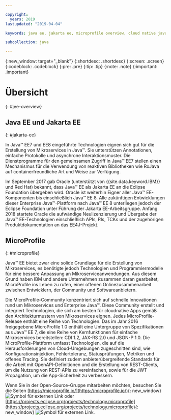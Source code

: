 ```yaml
---

copyright:
  years: 2019
lastupdated: "2019-04-04"

keywords: java ee, jakarta ee, microprofile overview, cloud native java, cloud native microprofile

subcollection: java

---
```


{:new_window: target="_blank"}
{:shortdesc: .shortdesc}
{:screen: .screen}
{:codeblock: .codeblock}
{:pre: .pre}
{:tip: .tip}
{:note: .note}
{:important: .important}

# Übersicht
{: #jee-overview}

## Java EE und Jakarta EE
{: #jakarta-ee}

In Java&trade; EE7 und EE8 eingeführte Technologien eignen sich gut für die Erstellung von Mikroservices in Java&trade;. Sie unterstützen Annotationen, einfache Protokolle und asynchrone Interaktionsmuster. Die Dienstprogramme für den gemeinsamen Zugriff in Java&trade; EE7 stellen einen Mechanismus für die Verwendung von reaktiven Bibliotheken wie RxJava auf containerfreundliche Art und Weise zur Verfügung. 

Im September 2017 gab Oracle (unterstützt von {{site.data.keyword.IBM}} und Red Hat) bekannt, dass Java&trade; EE als Jakarta EE an die Eclipse Foundation übergeben wird. Oracle ist weiterhin Eigner aller Java&trade; EE-Komponenten bis einschließlich Java&trade; EE 8. Alle zukünftigen Entwicklungen dieser Enterprise Java&trade;-Plattform nach Java&trade; EE 8 unterliegen jedoch der Eclipse Foundation unter Führung der Jakarta EE-Arbeitsgruppe. Anfang 2018 startete Oracle die aufwändige Neulizenzierung und Übergabe der Java&trade; EE-Technologien einschließlich APIs, RIs, TCKs und der zugehörigen Produktdokumentation an das EE4J-Projekt. 

## MicroProfile
{: #microprofile}

Java&trade; EE bietet zwar eine solide Grundlage für die Erstellung von Mikroservices, es benötigte jedoch Technologien und Programmiermodelle für eine bessere Anpassung an Mikroserviceanwendungen. Aus diesem Grund haben IBM und andere Unternehmen zusammen daran gearbeitet, MicroProfile ins Leben zu rufen, einer offenen Onlinezusammenarbeit zwischen Entwicklern, der Community und Softwareanbietern.

Die MicroProfile-Community konzentriert sich auf schnelle Innovationen rund um Mikroservices und Enterprise Java&trade;. Diese Community erstellt und integriert Technologien, die sich am besten für cloudnative Apps gemäß den Architekturmustern von Mikroservices eignen. Jedes MicroProfile-Release enthält eine Reihe von Technologien. Das im Jahr 2016 freigegebene MicroProfile 1.0 enthält eine Untergruppe von Spezifikationen aus Java&trade; EE 7, die eine Reihe von Kernfunktionen für einfache Mikroservices bereitstellen: CDI 1.2, JAX-RS 2.0 und JSON-P 1.0. Die MicroProfile-Plattform umfasst Technologien, die auf die Herausforderungen von Cloud-Umgebungen zugeschnitten sind, wie Konfigurationsinjektion, Fehlertoleranz, Statusprüfungen, Metriken und offenes Tracing. Sie definiert zudem anbieterübergreifende Standards für die Arbeit mit OpenAPI-Definitionen und die Erstellung von REST-Clients, um die Nutzung von REST-APIs zu vereinfachen, sowie für die JWT Propagation, um die App-Sicherheit zu verbessern. 

Wenn Sie in der Open-Source-Gruppe mitarbeiten möchten, besuchen Sie die Seiten [https://microprofile.io/](https://microprofile.io/){: new_window} ![Symbol für externen Link](../icons/launch-glyph.svg "Symbol für externen Link") oder [https://projects.eclipse.org/projects/technology.microprofile](https://projects.eclipse.org/projects/technology.microprofile){: new_window} ![Symbol für externen Link](../icons/launch-glyph.svg "Symbol für externen Link").
